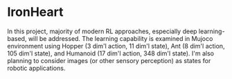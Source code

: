 # IronHeart

In this project, majority of modern RL approaches, especially deep learning-based, will be addressed.
The learning capability is examined in Mujoco environment using 
Hopper (3 dim'l action, 11 dim'l state), Ant (8 dim'l action, 105 dim'l state), and Humanoid (17 dim'l action, 348 dim'l state).
I'm also planning to consider images (or other sensory perception) as states for robotic applications.
